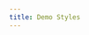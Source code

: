 ```yaml
---
title: Demo Styles
---
```


<ConfluencePage v-bind:metadata="true" v-bind:switchTheme="true" type='title' pageId='98444'/>
